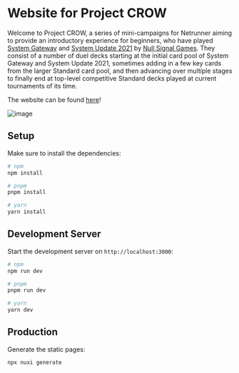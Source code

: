 # Website for Project CROW
Welcome to Project CROW, a series of mini-campaigns for Netrunner aiming to provide an introductory experience for beginners, who have played [System Gateway](https://nullsignal.games/products/system-gateway/) and [System Update 2021](https://nullsignal.games/products/system-update-2021/) by [Null Signal Games](https://nullsignal.games/).
They consist of a number of duel decks starting at the initial card pool of System Gateway and System Update 2021, sometimes adding in a few key cards from the larger Standard card pool, and then advancing over multiple stages to finally end at top-level competitive Standard decks played at current tournaments of its time.

The website can be found [here](https://crow.lostgeek.de/)!

![image](https://github.com/lostgeek/project-crow/assets/1409906/0f1440ba-7e5b-4c41-a11e-57745f72acf4)


## Setup

Make sure to install the dependencies:

```bash
# npm
npm install

# pnpm
pnpm install

# yarn
yarn install
```

## Development Server

Start the development server on `http://localhost:3000`:

```bash
# npm
npm run dev

# pnpm
pnpm run dev

# yarn
yarn dev
```

## Production

Generate the static pages:

```bash
npx nuxi generate
```
